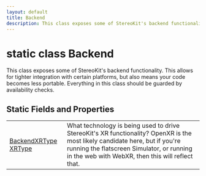 ```yaml
---
layout: default
title: Backend
description: This class exposes some of StereoKit's backend functionality. This allows for tighter integration with certain platforms, but also means your code becomes less portable. Everything in this class should be guarded by availability checks.
---
```

# static class Backend

This class exposes some of StereoKit's backend functionality.
This allows for tighter integration with certain platforms, but also
means your code becomes less portable. Everything in this class should
be guarded by availability checks.




## Static Fields and Properties

|  |  |
|--|--|
|[BackendXRType]({{site.url}}/Pages/Reference/BackendXRType.html) [XRType]({{site.url}}/Pages/Reference/Backend/XRType.html)|What technology is being used to drive StereoKit's XR functionality? OpenXR is the most likely candidate here, but if you're running the flatscreen Simulator, or running in the web with WebXR, then this will reflect that.|


